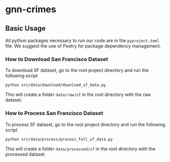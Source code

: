 # gnn-crimes

## Basic Usage

All python packages necessary to run our code are in the `pyproject.toml` file. We suggest the use of Poetry for package dependency management.

### How to Download San Francisco Dataset

To download SF dataset, go to the root project directory and run the following script

```
python src/data/download/download_sf_data.py
```

This will create a folder `data/raw/sf` in the root directory with the raw dataset.

### How to Process San Francisco Dataset

To process SF dataset, go to the root project directory and run the following script

```
python src/data/process/process_full_sf_data.py
```

This will create a folder `data/processed/sf` in the root directory with the processed dataset.
